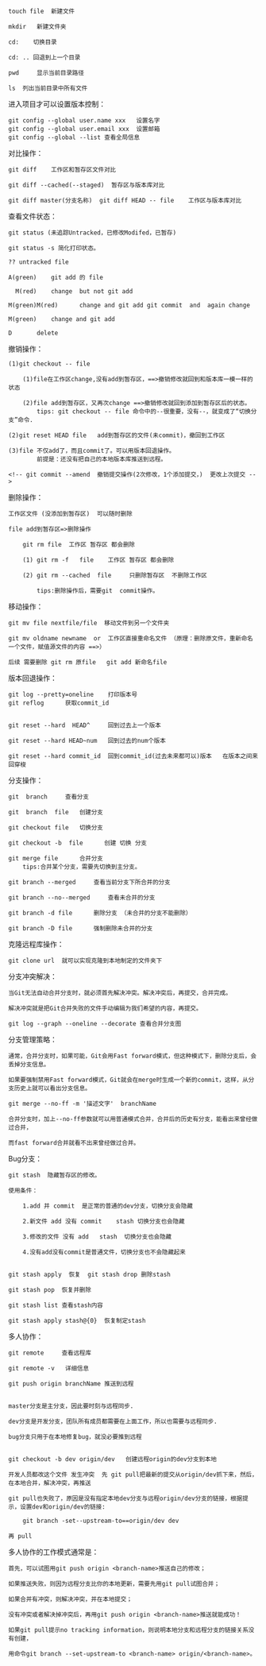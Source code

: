     touch file  新建文件

    mkdir   新建文件夹  

    cd:    切换目录

    cd: .. 回退到上一个目录

    pwd     显示当前目录路径

    ls  列出当前目录中所有文件




进入项目才可以设置版本控制：

    git config --global user.name xxx   设置名字
    git config --global user.email xxx  设置邮箱
    git config --global --list 查看全局信息




对比操作：

    git diff    工作区和暂存区文件对比

    git diff --cached(--staged)  暂存区与版本库对比

    git diff master(分支名称)  git diff HEAD -- file    工作区与版本库对比 


查看文件状态：

    git status (未追踪Untracked，已修改Modifed，已暂存)

    git status -s 简化打印状态。

    ?? untracked file

    A(green)    git add 的 file

      M(red)    change  but not git add 

    M(green)M(red)      change and git add git commit  and  again change 

    M(green)    change and git add

    D       delete




撤销操作：

    (1)git checkout -- file

        (1)file在工作区change,没有add到暂存区，==>撤销修改就回到和版本库一模一样的状态
        
        (2)file add到暂存区，又再次change ==>撤销修改就回到添加到暂存区后的状态。 
            tips: git checkout -- file 命令中的--很重要，没有--，就变成了“切换分支”命令.

    (2)git reset HEAD file   add到暂存区的文件(未commit)，撤回到工作区

    (3)file 不仅add了，而且commit了。可以用版本回退操作。
            前提是：还没有把自己的本地版本库推送到远程。

    <!-- git commit --amend  撤销提交操作(2次修改，1个添加提交，)  更改上次提交 -->



删除操作：

    工作区文件 (没添加到暂存区)  可以随时删除

    file add到暂存区=>删除操作

        git rm file  工作区 暂存区 都会删除

        (1) git rm -f   file	工作区 暂存区 都会删除

        (2) git rm --cached  file	  只删除暂存区  不删除工作区

            tips:删除操作后，需要git  commit操作。


移动操作：

    git mv file nextfile/file  移动文件到另一个文件夹

    git mv oldname newname  or  工作区直接重命名文件 （原理：删除原文件，重新命名一个文件，赋值源文件的内容 ==>） 
    
    后续 需要删除 git rm 原file   git add 新命名file


版本回退操作：

    git log --pretty=oneline    打印版本号   
    git reflog      获取commit_id 


    git reset --hard  HEAD^     回到过去上一个版本

    git reset --hard HEAD~num   回到过去的num个版本

    git reset --hard commit_id  回到commit_id(过去未来都可以)版本   在版本之间来回穿梭



分支操作：

    git  branch     查看分支

    git  branch  file   创建分支

    git checkout file   切换分支

    git checkout -b  file      创建 切换 分支

    git merge file      合并分支
        tips:合并某个分支，需要先切换到主分支。

    git branch --merged		查看当前分支下所合并的分支

    git branch --no--merged 	查看未合并的分支

    git branch -d file 	    删除分支 （未合并的分支不能删除）

    git branch -D file 	    强制删除未合并的分支



 克隆远程库操作：

    git clone url  就可以实现克隆到本地制定的文件夹下



分支冲突解决：

    当Git无法自动合并分支时，就必须首先解决冲突。解决冲突后，再提交，合并完成。

    解决冲突就是把Git合并失败的文件手动编辑为我们希望的内容，再提交。

    git log --graph --oneline --decorate 查看合并分支图


分支管理策略：

    通常，合并分支时，如果可能，Git会用Fast forward模式，但这种模式下，删除分支后，会丢掉分支信息。

    如果要强制禁用Fast forward模式，Git就会在merge时生成一个新的commit，这样，从分支历史上就可以看出分支信息。

    git merge --no-ff -m '描述文字'  branchName

    合并分支时，加上--no-ff参数就可以用普通模式合并，合并后的历史有分支，能看出来曾经做过合并，
    
    而fast forward合并就看不出来曾经做过合并。

Bug分支：

    git stash  隐藏暂存区的修改。

    使用条件：
        
        1.add 并 commit  是正常的普通的dev分支，切换分支会隐藏
        
        2.新文件 add 没有 commit    stash 切换分支也会隐藏
        
        3.修改的文件 没有 add   stash  切换分支也会隐藏

        4.没有add没有commit是普通文件，切换分支也不会隐藏起来


    git stash apply  恢复  git stash drop 删除stash

    git stash pop  恢复并删除

    git stash list 查看stash内容

    git stash apply stash@{0}  恢复制定stash



多人协作：

    git remote     查看远程库

    git remote -v   详细信息

    git push origin branchName 推送到远程
    

    master分支是主分支，因此要时刻与远程同步.

    dev分支是开发分支，团队所有成员都需要在上面工作，所以也需要与远程同步.

    bug分支只用于在本地修复bug，就没必要推到远程


    git checkout -b dev origin/dev   创建远程origin的dev分支到本地

    开发人员都改这个文件 发生冲突  先 git pull把最新的提交从origin/dev抓下来，然后，在本地合并，解决冲突，再推送

    git pull也失败了，原因是没有指定本地dev分支与远程origin/dev分支的链接，根据提示，设置dev和origin/dev的链接:

        git branch -set--upstream-to==origin/dev dev

    再 pull  




多人协作的工作模式通常是：

    首先，可以试图用git push origin <branch-name>推送自己的修改；

    如果推送失败，则因为远程分支比你的本地更新，需要先用git pull试图合并；

    如果合并有冲突，则解决冲突，并在本地提交；

    没有冲突或者解决掉冲突后，再用git push origin <branch-name>推送就能成功！

    如果git pull提示no tracking information，则说明本地分支和远程分支的链接关系没有创建，

    用命令git branch --set-upstream-to <branch-name> origin/<branch-name>。






